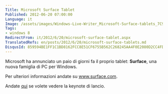 ```yaml
---
Title: Microsoft Surface Tablet
Published: 2012-06-20 07:00:00
Language: it
Image: /assets/images/Windows-Live-Writer_Microsoft-Surface-tablets_7C94_Surface_3.jpg
Tags:
- windows 8
RedirectFrom: it/2012/6/20/microsoft-surface-tablet.aspx
TranslatedRefs: en/posts/2012/6/20/microsoft-surface-tablets.md
DisqusId: 859594BE1FF1C1BD8162FCC8E51CF6755B562C268245AA4F0E2080D2CC4FDDED
---
```

Microsoft ha annunciato un paio di giorni fa il proprio tablet: **Surface**, una nuova famiglia di PC per Windows.

Per ulteriori informazioni andate su <a href="http://www.surface.com">www.surface.com</a>.

Andate <a href="http://www.youtube.com/watch?v=ervY6As5OcI&feature=related"> qui</a> se volete vedere la keynote di lancio.

<div id="scid:5737277B-5D6D-4f48-ABFC-DD9C333F4C5D:3508c273-297b-497c-9fbf-bb3ae30f9c2b" class="class" style="float: none; margin-left: auto; display: block; width: 448px; margin-right: auto; padding: 0px;">
<object width="448" height="252" data="http://www.youtube.com/v/dpzu3HM2CIo?hd=1" type="application/x-shockwave-flash"><param name="src" value="http://www.youtube.com/v/dpzu3HM2CIo?hd=1">
<param name="wmode" value="transparent">
</object></div>